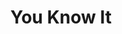 ---
video_source: Youll_Know_IT_Agency_Version_Original_h264.mov	
title: You Know It
client: Intel
layout: video
credits:
  - Errol Morris, Director
  - Jay Howard/Derek Ruddy - Executive Producers
  - Jay Howard/Derek Ruddy
---
